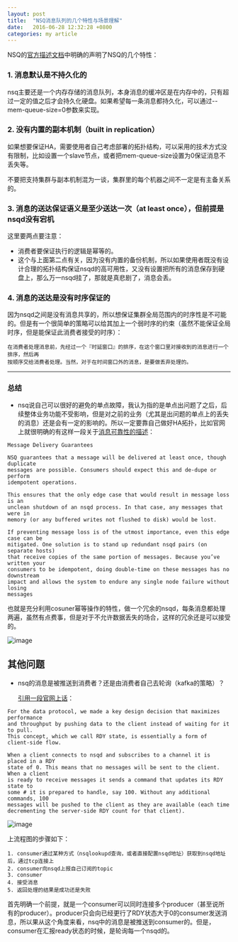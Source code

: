```yaml
---
layout: post
title:  "NSQ消息队列的几个特性与场景理解"
date:   2016-06-28 12:32:28 +0800
categories: my article
---
```


NSQ的[官方描述文档](http://nsq.io/overview/features_and_guarantees.html)中明确的声明了NSQ的几个特性：

### 1. 消息默认是不持久化的
nsq主要还是一个内存存储的消息队列，本身消息的缓冲区是在内存中的，只有超过一定的值之后才会持久化硬盘。如果希望每一条消息都持久化，可以通过--mem-queue-size=0参数来实现。

### 2. 没有内置的副本机制（built in replication）
如果想要保证HA，需要使用者自己考虑部署的拓扑结构，可以采用的技术方式没有限制，比如设置一个slave节点，或者把mem-queue-size设置为0保证消息不丢失等。

不要把支持集群与副本机制混为一谈，集群里的每个机器之间不一定是有主备关系的。

### 3. 消息的送达保证语义是至少送达一次（at least once），但前提是nsqd没有宕机

这里要两点要注意：

- 消费者要保证执行的逻辑是幂等的。 
- 这个与上面第二点有关，因为没有内置的备份机制，所以如果使用者既没有设计合理的拓扑结构保证nsqd的高可用性，又没有设置把所有的消息保存到硬盘上，那么万一nsqd挂了，那就是真悲剧了，消息会丢。

### 4. 消息的送达是没有时序保证的
因为nsqd之间是没有消息共享的，所以想保证集群全局范围内的时序性是不可能的。但是有一个很简单的策略可以给其加上一个弱时序的约束（虽然不能保证全局时序，但是能保证此消费者接受的时序）：

```
在消费者处理消息前，先经过一个『时延窗口』的排序，在这个窗口里对接收到的消息进行一个排序，然后再
按顺序交给消费者处理。当然，对于在时间窗口外的消息，是要做丢弃处理的。
```

----

### 总结
- nsq说自己可以很好的避免的单点故障，我认为指的是单点出问题了之后，后续整体业务功能不受影响，但是对之前的业务（尤其是出问题的单点上的丢失的消息）还是会有一定的影响的。所以一定要靠自己做好HA拓扑，比如官网上就很明确的有这样一段关于[消息可靠性的描述](http://nsq.io/overview/design.html)：

```
Message Delivery Guarantees

NSQ guarantees that a message will be delivered at least once, though duplicate 
messages are possible. Consumers should expect this and de-dupe or perform 
idempotent operations.

This ensures that the only edge case that would result in message loss is an 
unclean shutdown of an nsqd process. In that case, any messages that were in 
memory (or any buffered writes not flushed to disk) would be lost.

If preventing message loss is of the utmost importance, even this edge case can be 
mitigated. One solution is to stand up redundant nsqd pairs (on separate hosts) 
that receive copies of the same portion of messages. Because you’ve written your 
consumers to be idempotent, doing double-time on these messages has no downstream 
impact and allows the system to endure any single node failure without losing 
messages
```

也就是充分利用cosuner幂等操作的特性，做一个冗余的nsqd，每条消息都处理两遍，虽然有点费事，但是对于不允许数据丢失的场合，这样的冗余还是可以接受的。

![image](http://o9iu90isb.bkt.clouddn.com/nsqd_to_consumer.png)

## 其他问题

- nsq的消息是被推送到消费者？还是由消费者自己去轮询（kafka的策略）？
	
	[引用一段官网上话](http://nsq.io/overview/design.html#efficiency)：
	
```
For the data protocol, we made a key design decision that maximizes performance 
and throughput by pushing data to the client instead of waiting for it to pull. 
This concept, which we call RDY state, is essentially a form of client-side flow.

When a client connects to nsqd and subscribes to a channel it is placed in a RDY 
state of 0. This means that no messages will be sent to the client. When a client
is ready to receive messages it sends a command that updates its RDY state to 
some # it is prepared to handle, say 100. Without any additional commands, 100 
messages will be pushed to the client as they are available (each time 
decrementing the server-side RDY count for that client).
```
	
![image](http://o9iu90isb.bkt.clouddn.com/nsq-comuser-recvmsg-process.png)
	
上流程图的步骤如下：

	1. consumer通过某种方式（nsqlookupd查询，或者直接配置nsqd地址）获取到nsqd地址后，通过tcp连接上
	2. consumer向nsqd上报自己订阅的topic
	3. consumer
	4. 接受消息
	5. 返回处理的结果是成功还是失败
	
首先明确一个前提，就是一个consumer可以同时连接多个producer（甚至说所有的producer）。producer只会向已经更行了RDY状态大于0的consumer发送消息，所以果从这个角度来看，nsq中的消息是被推送到consumer的。但是，consumer在汇报ready状态的时候，是轮询每一个nsqd的。
